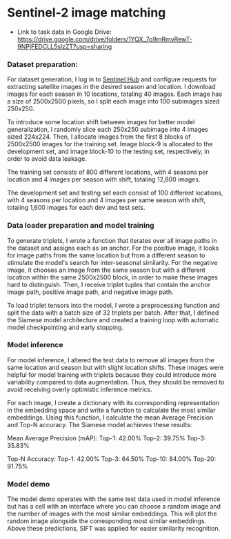 # Sentinel-2 image matching

- Link to task data in Google Drive: https://drive.google.com/drive/folders/1YQX_7o9mRmvRewT-9NPjFEDCLL5slzZT?usp=sharing

### Dataset preparation:
For dataset generation, I log in to [Sentinel Hub](https://www.sentinel-hub.com/) and configure requests for extracting satellite 
images in the desired season and location. I download images for each season in 10 locations, 
totaling 40 images. Each image has a size of 2500x2500 pixels, so I split each image into 100 
subimages sized 250x250.

To introduce some location shift between images for better model generalization, I randomly 
slice each 250x250 subimage into 4 images sized 224x224. Then, I allocate images from the 
first 8 blocks of 2500x2500 images for the training set. Image block-9 is allocated to the 
development set, and image block-10 to the testing set, respectively, in order to avoid data 
leakage.

The training set consists of 800 different locations, with 4 seasons per location and 4 images 
per season with shift, totaling 12,800 images.

The development set and testing set each consist of 100 different locations, with 4 seasons per 
location and 4 images per same season with shift, totaling 1,600 images for each dev and test sets.

### Data loader preparation and model training

To generate triplets, I wrote a function that iterates over all image paths in the dataset and assigns 
each as an anchor. For the positive image, it looks for image paths from the same location but from a 
different season to stimulate the model's search for inter-seasonal similarity. For the negative image, 
it chooses an image from the same season but with a different location within the same 2500x2500 block, 
in order to make these images hard to distinguish. Then, I receive triplet tuples that contain the anchor 
image path, positive image path, and negative image path.

To load triplet tensors into the model, I wrote a preprocessing function and split the data with a batch 
size of 32 triplets per batch. After that, I defined the Siamese model architecture and created a training 
loop with automatic model checkpointing and early stopping.

### Model inference
For model inference, I altered the test data to remove all images from the same location and season but 
with slight location shifts. These images were helpful for model training with triplets because they 
could introduce more variability compared to data augmentation. Thus, they should be removed to avoid 
receiving overly optimistic inference metrics.

For each image, I create a dictionary with its corresponding representation in the embedding space and 
write a function to calculate the most similar embeddings. Using this function, I calculate the 
mean Average Precision and Top-N accuracy. The Siamese model achieves these results:

Mean Average Precision (mAP):
Top-1: 42.00%
Top-2: 39.75%
Top-3: 35.83%

Top-N Accuracy:
Top-1: 42.00%
Top-3: 64.50%
Top-10: 84.00%
Top-20: 91.75%

### Model demo
The model demo operates with the same test data used in model inference but has a cell with an interface 
where you can choose a random image and the number of images with the most similar embeddings. 
This will plot the random image alongside the corresponding most similar embeddings. 
Above these predictions, SIFT was applied for easier similarity recognition.



